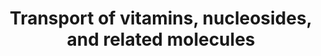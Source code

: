 ---
annotations:
- type: Pathway Ontology
  value: transport pathway
authors:
- MaintBot
- Khanspers
- ReactomeTeam
- Anwesha
description: This section groups the processes mediated by SLC transporters, by which
  vitamins and cofactors, as well as nucleosides, nucleotides, nucleobases, and related
  molecules cross lipid bilayer membranes (He et al. 2009).<br>The human SLC5A6 encodes
  the Na+-dependent multivitamin transporter SMVT (Prasad et al. 1999). SMVT co-transports
  biotin (vitamin B7), D-Pantothoate (vitamin B5) and lipoic acid into cells with
  Na+ ions electrogenically.<br>Four SLC gene families encode transporters that mediate
  the movement of nucleosides and free purine and pyrimidine bases across the plasma
  membrane. These transporters play key roles in nucleoside and nucleobase uptake
  for salvage pathways of nucleotide synthesis, and in the cellular uptake of nucleoside
  analogues used in the treatment of cancers and viral diseases (He et al. 2009).<br>The
  human gene SLC33A1 encodes acetyl-CoA transporter AT1 (Kanamori et al. 1997). Acetyl-CoA
  is transported to the lumen of the Golgi apparatus, where it serves as the substrate
  of acetyltransferases that O-acetylates sialyl residues of gangliosides and glycoproteins.<br>Nucleotide
  sugars are used as sugar donors by glycosyltransferases to create the sugar chains
  for glycoconjugates such as glycoproteins, polysaccharides and glycolipids. Glycosyltransferases
  reside mainly in the lumen of the Golgi apparatus and endoplasmic reticulum (ER)
  whereas nucleotide sugars are synthesized in the cytosol. The human solute carrier
  family SLC35 encode nucleotide sugar transporters (NSTs), localised on Golgi and
  ER membranes, which can mediate the antiport of nucleotide sugars in exchange for
  the corresponding nucleoside monophosphates (eg. UMP for UDP-sugars) (Handford et
  al. 2006).<br>Long chain fatty acids (LCFAs) can be used for energy sources and
  steroid hormone synthesis and regulate many cellular processes such as inflammation,
  blood pressure, the clotting process, blood lipid levels and the immune response.
  The SLC27A family encode fatty acid transporter proteins (FATPs) (Stahl 2004).<br>The
  SLC gene family members SLCO1 SLCO2 and SLCO3 encode organic anion transporting
  polypeptides (OATPs). OATPs are membrane transport proteins that mediate the sodium-independent
  transport of a wide range of amphipathic organic compounds including bile salts,
  steroid conjugates, thyroid hormones, anionic oligopeptides and numerous drugs (Hagenbuch
  & Meier 2004).  View original pathway at [http://www.reactome.org/PathwayBrowser/#DIAGRAM=425397
  Reactome].
last-edited: 2021-01-25
organisms:
- Homo sapiens
redirect_from:
- /index.php/Pathway:WP1937
- /instance/WP1937
schema-jsonld:
- '@context': https://schema.org/
  '@id': https://wikipathways.github.io/pathways/WP1937.html
  '@type': Dataset
  creator:
    '@type': Organization
    name: WikiPathways
  description: This section groups the processes mediated by SLC transporters, by
    which vitamins and cofactors, as well as nucleosides, nucleotides, nucleobases,
    and related molecules cross lipid bilayer membranes (He et al. 2009).<br>The human
    SLC5A6 encodes the Na+-dependent multivitamin transporter SMVT (Prasad et al.
    1999). SMVT co-transports biotin (vitamin B7), D-Pantothoate (vitamin B5) and
    lipoic acid into cells with Na+ ions electrogenically.<br>Four SLC gene families
    encode transporters that mediate the movement of nucleosides and free purine and
    pyrimidine bases across the plasma membrane. These transporters play key roles
    in nucleoside and nucleobase uptake for salvage pathways of nucleotide synthesis,
    and in the cellular uptake of nucleoside analogues used in the treatment of cancers
    and viral diseases (He et al. 2009).<br>The human gene SLC33A1 encodes acetyl-CoA
    transporter AT1 (Kanamori et al. 1997). Acetyl-CoA is transported to the lumen
    of the Golgi apparatus, where it serves as the substrate of acetyltransferases
    that O-acetylates sialyl residues of gangliosides and glycoproteins.<br>Nucleotide
    sugars are used as sugar donors by glycosyltransferases to create the sugar chains
    for glycoconjugates such as glycoproteins, polysaccharides and glycolipids. Glycosyltransferases
    reside mainly in the lumen of the Golgi apparatus and endoplasmic reticulum (ER)
    whereas nucleotide sugars are synthesized in the cytosol. The human solute carrier
    family SLC35 encode nucleotide sugar transporters (NSTs), localised on Golgi and
    ER membranes, which can mediate the antiport of nucleotide sugars in exchange
    for the corresponding nucleoside monophosphates (eg. UMP for UDP-sugars) (Handford
    et al. 2006).<br>Long chain fatty acids (LCFAs) can be used for energy sources
    and steroid hormone synthesis and regulate many cellular processes such as inflammation,
    blood pressure, the clotting process, blood lipid levels and the immune response.
    The SLC27A family encode fatty acid transporter proteins (FATPs) (Stahl 2004).<br>The
    SLC gene family members SLCO1 SLCO2 and SLCO3 encode organic anion transporting
    polypeptides (OATPs). OATPs are membrane transport proteins that mediate the sodium-independent
    transport of a wide range of amphipathic organic compounds including bile salts,
    steroid conjugates, thyroid hormones, anionic oligopeptides and numerous drugs
    (Hagenbuch & Meier 2004).  View original pathway at [http://www.reactome.org/PathwayBrowser/#DIAGRAM=425397
    Reactome].
  keywords:
  - SLC25A4
  - 'SLC27A4 '
  - SLC28A2
  - 'PGE2 '
  - 'SLC16A2 '
  - ligands of SLC29A4
  - 'Cyt-Rib '
  - 'E1S '
  - SLC28A1
  - 5'-monophosphate
  - 'SLC29A2 '
  - Ac-CoA
  - '5HT '
  - 'TCDCA '
  - ligands of SLC28A1
  - 'SLC27A1 '
  - SLCO1B3
  - complex
  - 'SLC29A1 '
  - ligands of SLC29A2
  - SLCO4C1
  - GCCA, TCCA
  - 'SLCO1B1 '
  - CMP-Neu5Ac
  - 'ADR '
  - SLCO1B1
  - SLC35C1
  - SLCO3A1 substrates
  - ARL2:GTP
  - SLC35D2
  - 'Hyp '
  - GDP-Fuc
  - CMP
  - ARL2BP
  - 'PanK '
  - SLC27A1,4,6
  - 'T3 '
  - PGT substrates
  - 'Ura '
  - 'TCCA '
  - SLC25A5,6 dimers
  - 'SLC25A6 '
  - 'Cyt '
  - uridine
  - UDP-Xyl
  - 'AA '
  - 'dA '
  - albumin:bile salt
  - 'PALM '
  - UDP-Gal, UDP-GalNAc
  - 'T4 '
  - SLC35A3
  - by SMVT
  - 'SLC25A4 '
  - 'Btn '
  - 'GCCA '
  - 'ARL2BP '
  - 'UDP-GalNAc '
  - GMP
  - 'LCN12 '
  - and acid (OATP-A)
  - ligands of SLC28A3 &
  - 'LIPA '
  - ADP
  - SLCO2A1
  - 29A1
  - SLCOs, SLC16A2 dimer
  - ligands of SLC28A2
  - SLC29A3
  - 'DHEA-SO4 '
  - 'SLC35B3 '
  - guanosine
  - ALB:(GCCA, TCCA)
  - 'SLC27A6 '
  - ARL2:GTP:ARL2BP:SLC25A4
  - lipids
  - 'MYSA '
  - GDP-Man
  - 'APOD '
  - 'SLC35B2 '
  - UDP-GlcNAc, UDP-Glc
  - 'LCN1 '
  - 'UDP-Glc '
  - SLCO1A2
  - SLCO2B1
  - 'OLEA '
  - ALB
  - UDP-GlcA
  - T3,T4
  - (OATP-A)
  - Na+
  - 'GTP '
  - 'PGE1 '
  - 'LCN15 '
  - 'Ade '
  - SLC35A2
  - vitamins transported
  - SLC29A2-like
  - SLC35A1
  - LCNs:lipids
  - 'DECA '
  - SLC33A1
  - 'Thy '
  - 'PGD2 '
  - nucleosides
  - 'NAd '
  - SLCO2B1 substrates
  - SLC35B2,3
  - 'Thy-dRib '
  - SLC28A3
  - 'PGF2a '
  - 'AVP(20-28) '
  - 'SLCO1C1 '
  - SLC29A1-like
  - 'SLC35D1 '
  - PAPS
  - 'SLCO4A1 '
  - 'CCA '
  - SLC35D1 hexamer
  - SLC5A6:PDZD11
  - ATP
  - 'Ura-Rib '
  - SLC29A4
  - bile salts and acids
  - 'DDCX '
  - 'CDCA '
  - 'SLC5A6 '
  - LCNs
  - UMP
  - 'STEA '
  - 'ALB '
  - 'ARL2 '
  - 'SLC25A5 '
  - DIGX
  - 'PDZD11 '
  - 'LCN9 '
  - 'UDP-Gal '
  - proteins
  - ARL2:GTP:ARL2BP
  - SLC35B4
  - 'Gua '
  - SLCO3A1-1
  - 'Ade-Rib '
  - 'Ino '
  - 'DA '
  - UDP-GlcNAc
  - LCFAs
  - 'UDP-GlcNAc '
  - 'Gua-Rib '
  - 'BSP '
  - 'lipids '
  - 'LINA '
  - 'LGCA '
  license: CC0
  name: Transport of vitamins, nucleosides, and related molecules
seo: CreativeWork
title: Transport of vitamins, nucleosides, and related molecules
wpid: WP1937
---